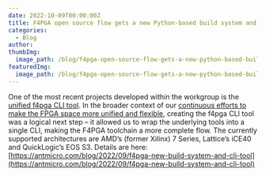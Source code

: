 ```yaml
---
date: 2022-10-09T00:00:00Z
title: F4PGA open source flow gets a new Python-based build system and CLI tool
categories:
  - Blog
author: 
thumbImg:
  image_path: /blog/f4pga-open-source-flow-gets-a-new-python-based-build-system-and-cli-tool/F4PGA_Python_toolchain_CLI_tool-2048x1153.png
featuredImg:
  image_path: /blog/f4pga-open-source-flow-gets-a-new-python-based-build-system-and-cli-tool/F4PGA_Python_toolchain_CLI_tool-2048x1153.png
---
```


One of the most recent projects developed within the workgroup is the [unified f4pga CLI tool](https://github.com/chipsalliance/f4pga). In the broader context of our [continuous efforts to make the FPGA space more unified and flexible](https://antmicro.com/blog/2021/09/fpga-interchange-format/), creating the f4pga CLI tool was a logical next step – it allowed us to wrap the underlying tools into a single CLI, making the F4PGA toolchain a more complete flow. The currently supported architectures are AMD’s (former Xilinx) 7 Series, Lattice’s iCE40 and QuickLogic’s EOS S3. Details are here: [https://antmicro.com/blog/2022/09/f4pga-new-build-system-and-cli-tool](https://antmicro.com/blog/2022/09/f4pga-new-build-system-and-cli-tool)
